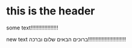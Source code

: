 # this is the header

some text!!!!!!!!!!!!!!!!!!

new text
ברוכים הבאים 
שלום וברכה!!!!!!!!!!!!!!!!!!!!!!!!!
